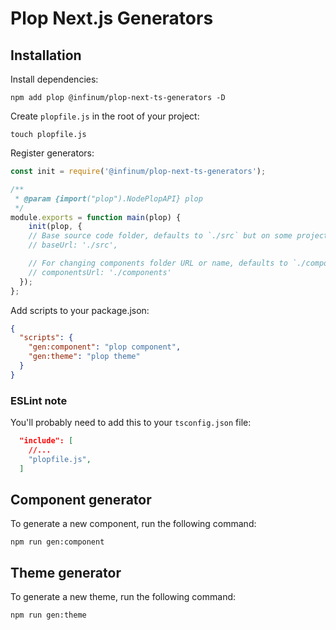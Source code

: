 # Plop Next.js Generators

## Installation

Install dependencies:

`npm add plop @infinum/plop-next-ts-generators -D`

Create `plopfile.js` in the root of your project:

`touch plopfile.js`

Register generators:

```js
const init = require('@infinum/plop-next-ts-generators');

/**
 * @param {import("plop").NodePlopAPI} plop
 */
module.exports = function main(plop) {
	init(plop, { 
    // Base source code folder, defaults to `./src` but on some projects you need to set it to `./`
    // baseUrl: './src',

    // For changing components folder URL or name, defaults to `./components` but you can change it to `./components/ui`
    // componentsUrl: './components'
  });
};
```

Add scripts to your package.json:

```json
{
  "scripts": {
    "gen:component": "plop component",
    "gen:theme": "plop theme"
  }
}
```

### ESLint note  
You'll probably need to add this to your `tsconfig.json` file:

```json
  "include": [
    //...
    "plopfile.js",
  ]
```

## Component generator
To generate a new component, run the following command:  
```
npm run gen:component
```

## Theme generator
To generate a new theme, run the following command:  
```
npm run gen:theme
```
